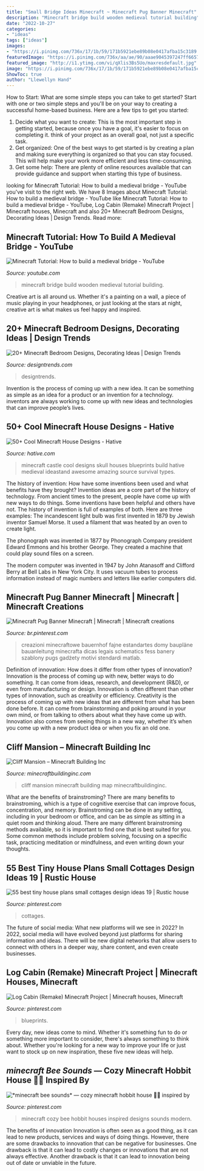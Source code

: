 ```yaml
---
title: "Small Bridge Ideas Minecraft ~ Minecraft Pug Banner Minecraft"
description: "Minecraft bridge build wooden medieval tutorial building"
date: "2022-10-27"
categories:
- "ideas"
tags: ["ideas"]
images:
- "https://i.pinimg.com/736x/17/1b/59/171b5921ebe89b08e0417afba15c3189.jpg"
featuredImage: "https://i.pinimg.com/736x/aa/ae/90/aaae9045397247ff6657853b5760963b.jpg"
featured_image: "http://i1.ytimg.com/vi/qXlis3Bs5Uo/maxresdefault.jpg"
image: "https://i.pinimg.com/736x/17/1b/59/171b5921ebe89b08e0417afba15c3189.jpg"
ShowToc: true
author: "Llewellyn Hand"
---
```



How to Start: What are some simple steps you can take to get started?
Start with one or two simple steps and you'll be on your way to creating a successful home-based business. Here are a few tips to get you started: 
1. Decide what you want to create: This is the most important step in getting started, because once you have a goal, it's easier to focus on completing it. think of your project as an overall goal, not just a specific task. 
2. Get organized: One of the best ways to get started is by creating a plan and making sure everything is organized so that you can stay focused. This will help make your work more efficient and less time-consuming. 
3. Get some help: There are plenty of online resources available that can provide guidance and support when starting this type of business.

	

		
looking for Minecraft Tutorial: How to build a medieval bridge - YouTube you've visit to the right web. We have 8 Images about Minecraft Tutorial: How to build a medieval bridge - YouTube like Minecraft Tutorial: How to build a medieval bridge - YouTube, Log Cabin (Remake) Minecraft Project | Minecraft houses, Minecraft and also 20+ Minecraft Bedroom Designs, Decorating Ideas | Design Trends. Read more:
		
    
## Minecraft Tutorial: How To Build A Medieval Bridge - YouTube

<img loading=lazy src="http://i1.ytimg.com/vi/qXlis3Bs5Uo/maxresdefault.jpg" onerror="this.onerror=null;this.src='https://tse3.mm.bing.net/th?id=OIP.NazpfilZWSa0i-g3yOQyvwHaEK&amp;pid=15.1';" alt="Minecraft Tutorial: How to build a medieval bridge - YouTube">

_Source: youtube.com_

>minecraft bridge build wooden medieval tutorial building. 

	

Creative art is all around us. Whether it's a painting on a wall, a piece of music playing in your headphones, or just looking at the stars at night, creative art is what makes us feel happy and inspired.

    
## 20+ Minecraft Bedroom Designs, Decorating Ideas | Design Trends

<img loading=lazy src="https://images.designtrends.com/wp-content/uploads/2015/10/11110058/Minecraft-Single-Bedroom-Idea.png" onerror="this.onerror=null;this.src='https://tse3.mm.bing.net/th?id=OIP.vHsL-4qbVZkXst8DveeH9AHaEZ&amp;pid=15.1';" alt="20+ Minecraft Bedroom Designs, Decorating Ideas | Design Trends">

_Source: designtrends.com_

>designtrends. 

	

Invention is the process of coming up with a new idea. It can be something as simple as an idea for a product or an invention for a technology. inventors are always working to come up with new ideas and technologies that can improve people’s lives.

    
## 50+ Cool Minecraft House Designs - Hative

<img loading=lazy src="https://hative.com/wp-content/uploads/2014/02/minecraft-houses/minecraft-skull-castle-3.jpg" onerror="this.onerror=null;this.src='https://tse2.mm.bing.net/th?id=OIP.rQS27eKKIE5hczcEvHRrVwHaEK&amp;pid=15.1';" alt="50+ Cool Minecraft House Designs - Hative">

_Source: hative.com_

>minecraft castle cool designs skull houses blueprints build hative medieval ideastand awesome amazing source survival types. 

	

The history of invention: How have some inventions been used and what benefits have they brought?
Invention ideas are a core part of the history of technology. From ancient times to the present, people have come up with new ways to do things. Some inventions have been helpful and others have not. The history of invention is full of examples of both. Here are three examples:
The incandescent light bulb was first invented in 1879 by Jewish inventor Samuel Morse. It used a filament that was heated by an oven to create light.

The phonograph was invented in 1877 by Phonograph Company president Edward Emmons and his brother George. They created a machine that could play sound files on a screen.

The modern computer was invented in 1947 by John Atanasoff and Clifford Berry at Bell Labs in New York City. It uses vacuum tubes to process information instead of magic numbers and letters like earlier computers did.

    
## Minecraft Pug Banner Minecraft | Minecraft | Minecraft Creations

<img loading=lazy src="https://i.pinimg.com/736x/aa/ae/90/aaae9045397247ff6657853b5760963b.jpg" onerror="this.onerror=null;this.src='https://tse4.mm.bing.net/th?id=OIP.kJE7lyZYQD0dAEF0m7RkfQHaJ8&amp;pid=15.1';" alt="Minecraft Pug Banner Minecraft | Minecraft | Minecraft creations">

_Source: br.pinterest.com_

>creazioni minecraftowe bauernhof fajne estandartes domy baupläne bauanleitung minecrafta dicas legais schematics fess banery szablony pugs gadżety motivi stendardi matlab. 

	

Definition of innovation: How does it differ from other types of innovation?
Innovation is the process of coming up with new, better ways to do something. It can come from ideas, research, and development (R&D), or even from manufacturing or design. Innovation is often different than other types of innovation, such as creativity or efficiency.
Creativity is the process of coming up with new ideas that are different from what has been done before. It can come from brainstorming and poking around in your own mind, or from talking to others about what they have come up with. Innovation also comes from seeing things in a new way, whether it’s when you come up with a new product idea or when you fix an old one.

    
## Cliff Mansion – Minecraft Building Inc

<img loading=lazy src="https://minecraftbuildinginc.com/wp-content/uploads/2014/03/cliff-mansion-minecraft-building-ideas-8.jpg" onerror="this.onerror=null;this.src='https://tse2.mm.bing.net/th?id=OIP.qB6k9-f3IrRylJ94rdODIwHaEW&amp;pid=15.1';" alt="Cliff Mansion – Minecraft Building Inc">

_Source: minecraftbuildinginc.com_

>cliff mansion minecraft building map minecraftbuildinginc. 

	

What are the benefits of brainstroming?
There are many benefits to brainstroming, which is a type of cognitive exercise that can improve focus, concentration, and memory. Brainstroming can be done in any setting, including in your bedroom or office, and can be as simple as sitting in a quiet room and thinking aloud. There are many different brainstroming methods available, so it is important to find one that is best suited for you. Some common methods include problem solving, focusing on a specific task, practicing meditation or mindfulness, and even writing down your thoughts.

    
## 55 Best Tiny House Plans Small Cottages Design Ideas 19 | Rustic House

<img loading=lazy src="https://i.pinimg.com/736x/17/1b/59/171b5921ebe89b08e0417afba15c3189.jpg" onerror="this.onerror=null;this.src='https://tse3.mm.bing.net/th?id=OIP.YSHyCbUIlK94pFWIIoHxggHaJ_&amp;pid=15.1';" alt="55 best tiny house plans small cottages design ideas 19 | Rustic house">

_Source: pinterest.com_

>cottages. 

	

The future of social media: What new platforms will we see in 2022?
In 2022, social media will have evolved beyond just platforms for sharing information and ideas. There will be new digital networks that allow users to connect with others in a deeper way, share content, and even create businesses.

    
## Log Cabin (Remake) Minecraft Project | Minecraft Houses, Minecraft

<img loading=lazy src="https://i.pinimg.com/736x/f3/79/d9/f379d9c65c56b07d8cfce5883beaedfb.jpg" onerror="this.onerror=null;this.src='https://tse2.mm.bing.net/th?id=OIP.F4WJtlMVi9FKDlL5_QXccgHaGH&amp;pid=15.1';" alt="Log Cabin (Remake) Minecraft Project | Minecraft houses, Minecraft">

_Source: pinterest.com_

>blueprints. 

	

Every day, new ideas come to mind. Whether it's something fun to do or something more important to consider, there's always something to think about. Whether you're looking for a new way to improve your life or just want to stock up on new inspiration, these five new ideas will help.

    
## *minecraft Bee Sounds* — Cozy Minecraft Hobbit House 🍄🌿 Inspired By

<img loading=lazy src="https://i.pinimg.com/736x/c7/9b/82/c79b825b16d2852dadf5f2f0a81bd229.jpg" onerror="this.onerror=null;this.src='https://tse4.mm.bing.net/th?id=OIP.vD7joUOjwFlIjbilf5oz_AHaD0&amp;pid=15.1';" alt="*minecraft bee sounds* — cozy minecraft hobbit house 🍄🌿 inspired by">

_Source: pinterest.com_

>minecraft cozy bee hobbit houses inspired designs sounds modern. 

	

The benefits of innovation
Innovation is often seen as a good thing, as it can lead to new products, services and ways of doing things. However, there are some drawbacks to innovation that can be negative for businesses. One drawback is that it can lead to costly changes or innovations that are not always effective. Another drawback is that it can lead to innovation being out of date or unviable in the future.

